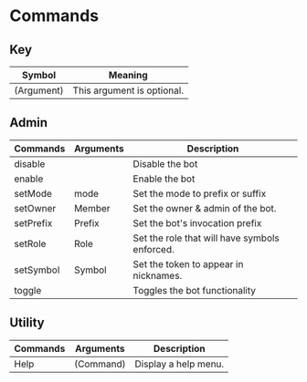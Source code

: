 # Commands

## Key
| Symbol     | Meaning                    |
| ---------- | -------------------------- |
| (Argument) | This argument is optional. |

## Admin
| Commands  | Arguments | Description                                   |
| --------- | --------- | --------------------------------------------- |
| disable   | <none>    | Disable the bot                               |
| enable    | <none>    | Enable the bot                                |
| setMode   | mode      | Set the mode to prefix or suffix              |
| setOwner  | Member    | Set the owner & admin of the bot.             |
| setPrefix | Prefix    | Set the bot's invocation prefix               |
| setRole   | Role      | Set the role that will have symbols enforced. |
| setSymbol | Symbol    | Set the token to appear in nicknames.         |
| toggle    | <none>    | Toggles the bot functionality                 |

## Utility
| Commands | Arguments | Description          |
| -------- | --------- | -------------------- |
| Help     | (Command) | Display a help menu. |

